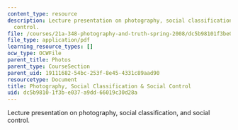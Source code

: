 ```yaml
---
content_type: resource
description: Lecture presentation on photography, social classification, and social
  control.
file: /courses/21a-348-photography-and-truth-spring-2008/dc5b98101f3be037a9dd66019c30d28a_MIT21A_348S08_expression_2.pdf
file_type: application/pdf
learning_resource_types: []
ocw_type: OCWFile
parent_title: Photos
parent_type: CourseSection
parent_uid: 19111682-54bc-253f-8e45-4331c89aad90
resourcetype: Document
title: Photography, Social Classification & Social Control
uid: dc5b9810-1f3b-e037-a9dd-66019c30d28a
---
```

Lecture presentation on photography, social classification, and social control.

